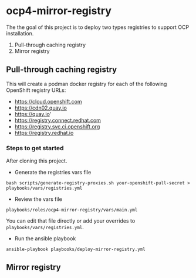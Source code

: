# ocp4-mirror-registry

The the goal of this project is to deploy two types registries to support OCP installation.

1. Pull-through caching registry 
2. Mirror registry 

## Pull-through caching registry

This will create a podman docker registry for each of the following OpenShift registry URLs:
   - https://cloud.openshift.com
   - https://cdn02.quay.io
   - https://quay.io'
   - https://registry.connect.redhat.com
   - https://registry.svc.ci.openshift.org
   - https://registry.redhat.io


### Steps to get started

After cloning this project.

* Generate the registries vars file

```
bash scripts/generate-registry-proxies.sh your-openshift-pull-secret > playbooks/vars/registries.yml
```

* Review the vars file

`playbooks/roles/ocp4-mirror-registry/vars/main.yml`

You can edit that file directly or add your overrides to `playbooks/vars/registries.yml`.

* Run the ansible playbook

```
ansible-playbook playbooks/deploy-mirror-registry.yml
```

## Mirror registry